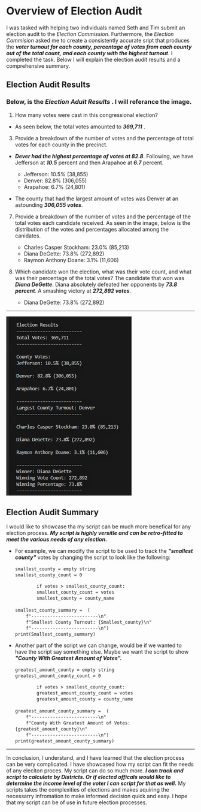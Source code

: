 # Overview of Election Audit 
  I was tasked with helping two individuals named Seth and Tim submit an election audit to the *Election Commission*. Furthermore, the *Election Commision* asked
me to create a consistently accurate sript that produces the ***voter turnout for each county, percentage of votes from each county out of the total count, and each county with the highest turnout***. I completed the task. Below I will explain the election audit results and a comprehensive summary. 

## Election Audit Results 
### Below, is the *Election Aduit Results* . I will referance the image.
1. How many votes were cast in this congressional election?
  - As seen below, the total votes amounted to ***369,711*** .
  
  
3. Provide a breakdown of the number of votes and the percentage of total votes for each county in the precinct.
  - ***Dever had the highest percentage of votes at 82.8***. Following, we have Jefferson at ***10.5*** percent and then Arapahoe at ***6.7*** percent.
    - Jefferson: 10.5% (38,855)
    - Denver: 82.8% (306,055)
    - Arapahoe: 6.7% (24,801)

  - The county that had the largest amount of votes was Denver at an astounding ***306,055 votes***.
  
  
7. Provide a breakdown of the number of votes and the percentage of the total votes each candidate received.
As seen in the image, below is the distribution of the votes and percentages allocated among the canidates.

    - Charles Casper Stockham: 23.0% (85,213)
    - Diana DeGette: 73.8% (272,892)
    - Raymon Anthony Doane: 3.1% (11,606)


9. Which candidate won the election, what was their vote count, and what was their percentage of the total votes?
  The candidate that won was ***Diana DeGette***. Diana absolutely defeated her opponents by ***73.8 percent***. A smashing victory at ***272,892 votes***. 

   - Diana DeGette: 73.8% (272,892)




-----------------------------------------------------------------------------------------------------------------------------




![Election Analysis](https://github.com/Aszeal/Election_Analysis-/blob/main/Resources%20Election%20Analysis/Election%20Analysis%20text.png)

## Election Audit Summary
I would like to showcase tha my script can be much more benefical for any election process. ***My script is highly versitle and can be retro-fitted to meet the various needs of any election.*** 

 - For example,  we can modify the script to be used to track the ***"smallest county"*** votes by changing the script to look like the following:
    ```
    smallest_county = empty string   
    smallest_county_count = 0
    ```
    
    ```
            if votes > smallest_county_count:
            smallest_county_count = votes
            smallest_county = county_name
            
    smallest_county_summary =  (
        f"-------------------------\n"
        f"Smallest County Turnout: {Smallest_county}\n"
        f"-------------------------\n")
    print(Smallest_county_summary)

    ```
  - Another part of the script we can change, would be if we wanted to have the script say something else. Maybe we want the script to show ***"County With Greatest           Amount of Votes".***
       ```
    greatest_amount_county = empty string   
    greatest_amount_county_count = 0
    ```
    ```
            if votes > smallest_county_count:
            greatest_amount_county_count = votes
            greatest_amount_county = county_name
            
    greatest_amount_county_summary =  (
        f"-------------------------\n"
        f"County With Greatest Amount of Votes: {greatest_amount_county}\n"
        f"-------------------------\n")
    print(greatest_amount_county_summary)
    ```
-----------------------------------------------------------------------------------------------------------------------------------------------------------------------
In conclusion, I understand, and I have learned that the election process can be very complicated. I have showcased how my script can fit the needs of any eleciton proces. My script can do so much more. ***I can track and script to calculate by Districts. Or if elected officals would like to determine the income level of the voter I can script for that as well.*** My scripts takes the complexities of elections and makes aquiring the necessarry infromation to make informed decision quick and easy. I hope that my script can be of use in future election processes. 
